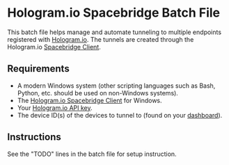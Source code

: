 # Hologram.io Spacebridge Batch File

This batch file helps manage and automate tunneling to multiple endpoints registered with [Hologram.io](https://hologram.io). The tunnels are created through the Hologram.io [Spacebridge Client](https://hologram.io/docs/guide/cloud/spacebridge-tunnel/).

## Requirements

* A modern Windows system (other scripting languages such as Bash, Python, etc. should be used on non-Windows systems).
* The [Hologram.io Spacebridge Client](https://hologram.io/docs/downloads/#spacebridge-client) for Windows.
* Your [Hologram.io API key](https://dashboard.hologram.io/account/api).
* The device ID(s) of the devices to tunnel to (found on your [dashboard](https://dashboard.hologram.io/)).

## Instructions

See the "TODO" lines in the batch file for setup instruction.
